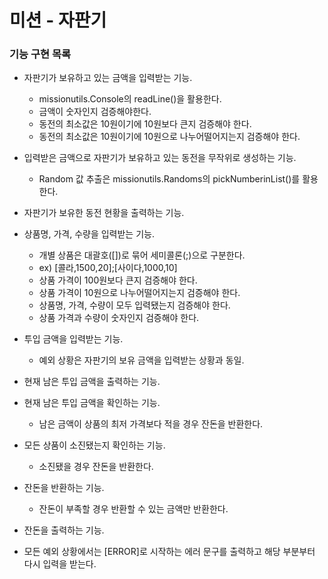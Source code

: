 # 미션 - 자판기

### 기능 구현 목록 

- 자판기가 보유하고 있는 금액을 입력받는 기능.
  - missionutils.Console의 readLine()을 활용한다.
  - 금액이 숫자인지 검증해야한다.
  - 동전의 최소값은 10원이기에 10원보다 큰지 검증해야 한다.
  - 동전의 최소값은 10원이기에 10원으로 나누어떨어지는지 검증해야 한다.
  
- 입력받은 금액으로 자판기가 보유하고 있는 동전을 무작위로 생성하는 기능.
  - Random 값 추출은 missionutils.Randoms의 pickNumberinList()를 활용한다.
  
- 자판기가 보유한 동전 현황을 출력하는 기능.

- 상품명, 가격, 수량을 입력받는 기능.
  - 개별 상품은 대괄호([])로 묶어 세미콜론(;)으로 구분한다.
  - ex) [콜라,1500,20];[사이다,1000,10]
  - 상품 가격이 100원보다 큰지 검증해야 한다.
  - 상품 가격이 10원으로 나누어떨어지는지 검증해야 한다.
  - 상품명, 가격, 수량이 모두 입력됐는지 검증해야 한다.
  - 상품 가격과 수량이 숫자인지 검증해야 한다.

- 투입 금액을 입력받는 기능.
  - 예외 상황은 자판기의 보유 금액을 입력받는 상황과 동일.
  
- 현재 남은 투입 금액을 출력하는 기능.
- 현재 남은 투입 금액을 확인하는 기능.
  - 남은 금액이 상품의 최저 가격보다 적을 경우 잔돈을 반환한다.
- 모든 상품이 소진됐는지 확인하는 기능.
  - 소진됐을 경우 잔돈을 반환한다.
  
- 잔돈을 반환하는 기능.
  - 잔돈이 부족할 경우 반환할 수 있는 금액만 반환한다.
  
- 잔돈을 출력하는 기능.

- 모든 예외 상황에서는 [ERROR]로 시작하는 에러 문구를 출력하고 해당 부분부터 다시 입력을 받는다.